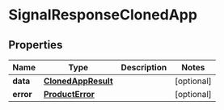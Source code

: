 

# SignalResponseClonedApp


## Properties

| Name | Type | Description | Notes |
|------------ | ------------- | ------------- | -------------|
|**data** | [**ClonedAppResult**](ClonedAppResult.md) |  |  [optional] |
|**error** | [**ProductError**](ProductError.md) |  |  [optional] |



